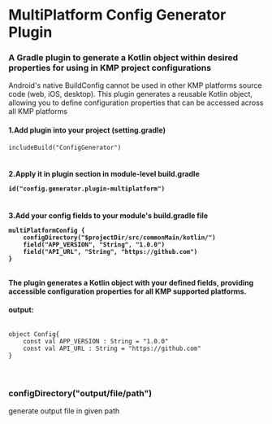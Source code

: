 <h1> MultiPlatform Config Generator Plugin  </h1>
<h3>A Gradle plugin to generate a Kotlin object within desired properties for using in  KMP project configurations</h3>
<p>
  Android's native BuildConfig cannot be used in other KMP platforms source code (web, iOS, desktop). This plugin generates a reusable Kotlin object, allowing you to define configuration properties that can be accessed across all KMP platforms
</p>
<h4>1.Add plugin into your project (setting.gradle) </h4>
<code>includeBuild("ConfigGenerator")</code>
  </br>  </br>
<h4>2.Apply it in plugin section in module-level build.gradle</p>
<code>id("config.generator.plugin-multiplatform")</code>
    </br>  </br>
<h4>3.Add your config fields to your module's build.gradle file</p>
<code>multiPlatformConfig {
    configDirectory("$projectDir/src/commonMain/kotlin/")
    field("APP_VERSION", "String", "1.0.0")
    field("API_URL", "String", "https://github.com")
}</code>
  </br>  </br>
<p>The plugin generates a Kotlin object with your defined fields, providing accessible configuration properties for all KMP supported platforms.</p>
<h4>output:</h4>
<code>
object Config{
    const val APP_VERSION : String = "1.0.0"
    const val API_URL : String = "https://github.com"
}
</code>
</br></br>
<h3>configDirectory("output/file/path")</h3>
<p>generate output file in given path</p>
